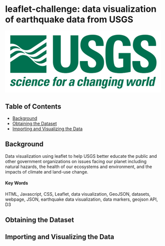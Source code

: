 # leaflet-challenge: data visualization of earthquake data from USGS

![USGS logo](https://github.com/dspataru/leaflet-challenge/blob/main/Images/1-Logo.png)


## Table of Contents
* [Background]()
* [Obtaining the Dataset]()
* [Importing and Visualizing the Data]()

## Background
Data visualization using leaflet to help USGS better educate the public and other government organizations on issues facing our planet including natural hazards, the health of our ecosystems and environment, and the impacts of climate and land-use change.


#### Key Words
HTML, Javascript, CSS, Leaflet, data visualization, GeoJSON, datasets, webpage, JSON, earthquake data visualization, data markers, geojson API, D3

## Obtaining the Dataset


## Importing and Visualizing the Data



